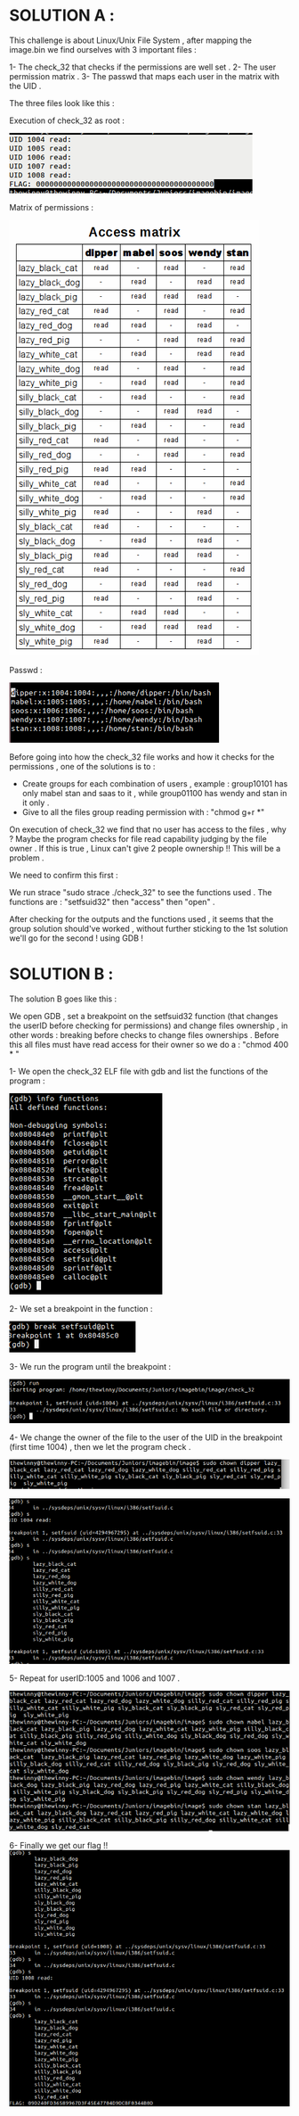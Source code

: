 #  SOLUTION A : 

This challenge is about Linux/Unix File System , after mapping the image.bin we find ourselves with  3 important files :

  1- The check_32 that checks if the permissions are well set .
  2- The user permission matrix . 
  3- The passwd that maps each user in the matrix with the UID .

The three files look like this :

Execution of check_32 as root :
	
![Alt text](/images/EXECUTION_ROOT.png?raw=true "Optional Title")


Matrix of permissions :
	
![Alt text](/images/ACCESS_MATRIX.png?raw=true "Optional Title")
  
Passwd : 

![Alt text](/images/PASSWD.png?raw=true "Optional Title")

 
Before going into how the check_32 file works and how it checks for the permissions , one of the solutions is to : 

- Create groups for each combination of users , example : group10101 has only mabel stan and saas to it , while group01100 has wendy and stan in it only .
- Give to all the files group reading permission with : "chmod g+r *" 

On execution of check_32 we find that no user has access to the files , why ? Maybe the program checks for file read capability judging by the file owner . If this is true , Linux can't give 2 people ownership !! This will be a problem .

We need to confirm this first :

  We run strace "sudo strace ./check_32" to see the functions used .
  The functions are : "setfsuid32" then "access" then "open" . 
  
After checking for the outputs and the functions used , it seems that the group solution should've worked , without further sticking to the 1st solution we'll go for the second ! using GDB !

# SOLUTION B :

The solution B goes like this : 

We open GDB , set a breakpoint on the setfsuid32 function (that changes the userID before checking for permissions) and change files ownership , in other words :  breaking before checks to change files ownerships . 
Before this all files must have read access for their owner so we do a : "chmod 400 * "
      
1- We open the check_32 ELF file with gdb and list the functions of the program :

![Alt text](/images/OPEN_FILE.png?raw=true "Optional Title")

2- We set a breakpoint in the function : 
      
![Alt text](/images/BREAKPOINT.png?raw=true "Optional Title")

3- We run the program until the breakpoint :

![Alt text](/images/RUNBP.png?raw=true "Optional Title")

4- We change the owner of the file to the user of the UID in the breakpoint (first time 1004) , then we let the program check .

![Alt text](/images/CHOWN1.png?raw=true "Optional Title")

![Alt text](/images/CHECK1.png?raw=true "Optional Title")

5- Repeat for userID:1005 and 1006 and 1007 .

![Alt text](/images/FINALCHOWN.png?raw=true "Optional Title")

6- Finally we get our flag !!
![Alt text](/images/OUR_FLAG.png?raw=true "Optional Title")


	

  
  
